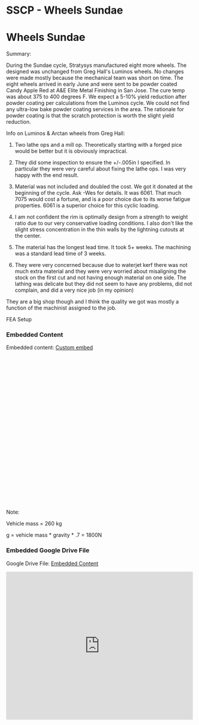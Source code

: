 # SSCP - Wheels Sundae

# Wheels Sundae

Summary:

During the Sundae cycle, Stratysys manufactured eight more wheels. The designed was unchanged from Greg Hall's Luminos wheels. No changes were made mostly because the mechanical team was short on time. The eight wheels arrived in early June and were sent to be powder coated Candy Apple Red at A&E Elite Metal Finishing in San Jose. The cure temp was about 375 to 400 degrees F. We expect a 5-10% yield reduction after powder coating per calculations from the Luminos cycle. We could not find any ultra-low bake powder coating services in the area. The rationale for powder coating is that the scratch protection is worth the slight yield reduction.

Info on Luminos & Arctan wheels from Greg Hall:

1) Two lathe ops and a mill op. Theoretically starting with a forged pice would be better but it is obviously impractical.

2) They did some inspection to ensure the +/-.005in I specified. In particular they were very careful about fixing the lathe ops. I was very happy with the end result.

3) Material was not included and doubled the cost. We got it donated at the beginning of the cycle. Ask -Wes for details. It was 6061. That much 7075 would cost a fortune, and is a poor choice due to its worse fatigue properties. 6061 is a superior choice for this cyclic loading.

4) I am not confident the rim is optimally design from a strength to weight ratio due to our very conservative loading conditions. I also don't like the slight stress concentration in the thin walls by the lightning cutouts at the center.

5) The material has the longest lead time. It took 5+ weeks. The machining was a standard lead time of 3 weeks.

6) They were very concerned because due to waterjet kerf there was not much extra material and they were very worried about misaligning the stock on the first cut and not having enough material on one side. The lathing was delicate but they did not seem to have any problems, did not complain, and did a very nice job (in my opinion) 

They are a big shop though and I think the quality we got was mostly a function of the machinist assigned to the job.

FEA Setup

### Embedded Content

Embedded content: [Custom embed]()

<iframe width="100%" height="400" src="" frameborder="0"></iframe>

Note:

Vehicle mass = 260 kg

g = vehicle mass * gravity * .7 = 1800N

[](https://drive.google.com/folderview?id=1c0W-8Utwlk2HX7LcmjHU2vmbD5GTzQaH)

### Embedded Google Drive File

Google Drive File: [Embedded Content](https://drive.google.com/embeddedfolderview?id=1c0W-8Utwlk2HX7LcmjHU2vmbD5GTzQaH#list)

<iframe width="100%" height="400" src="https://drive.google.com/embeddedfolderview?id=1c0W-8Utwlk2HX7LcmjHU2vmbD5GTzQaH#list" frameborder="0"></iframe>

